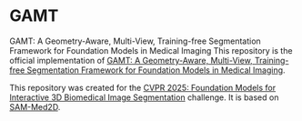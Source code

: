 # GAMT
GAMT: A Geometry-Aware, Multi-View, Training-free Segmentation Framework for Foundation Models in Medical Imaging
This repository is the official implementation of [GAMT: A Geometry-Aware, Multi-View, Training-free Segmentation Framework for Foundation Models in Medical Imaging](https://openreview.net/forum?id=DeeoLKgCVU).

This repository was created for the [CVPR 2025: Foundation Models for Interactive 3D Biomedical Image Segmentation](https://www.codabench.org/competitions/5263/) challenge. It is based on [SAM-Med2D](https://github.com/OpenGVLab/SAM-Med2D).

